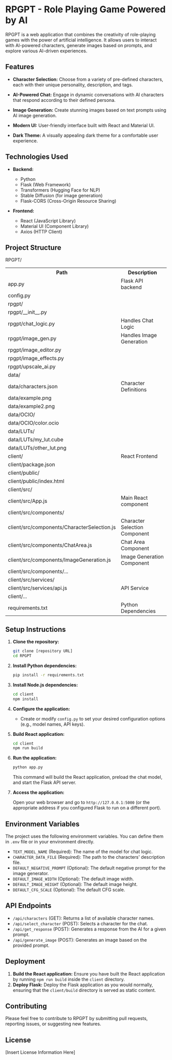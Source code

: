 # RPGPT - Role Playing Game Powered by AI

RPGPT is a web application that combines the creativity of role-playing games with the power of artificial intelligence. It allows users to interact with AI-powered characters, generate images based on prompts, and explore various AI-driven experiences.

## Features

*   **Character Selection:** Choose from a variety of pre-defined characters, each with their unique personality, description, and tags.

*   **AI-Powered Chat:** Engage in dynamic conversations with AI characters that respond according to their defined persona.

*   **Image Generation:** Create stunning images based on text prompts using AI image generation.

*   **Modern UI:** User-friendly interface built with React and Material UI.

*   **Dark Theme:** A visually appealing dark theme for a comfortable user experience.

## Technologies Used

*   **Backend:**
    *   Python
    *   Flask (Web Framework)
    *   Transformers (Hugging Face for NLP)
    *   Stable Diffusion (for image generation)
    *   Flask-CORS (Cross-Origin Resource Sharing)

*   **Frontend:**
    *   React (JavaScript Library)
    *   Material UI (Component Library)
    *   Axios (HTTP Client)

## Project Structure
RPGPT/
<table>
  <tr>
    <th>Path</th>
    <th>Description</th>
  </tr>
  <tr>
    <td>app.py</td>
    <td>Flask API backend</td>
  </tr>
  <tr>
    <td>config.py</td>
    <td></td>
  </tr>
  <tr>
    <td>rpgpt/</td>
    <td></td>
  </tr>
  <tr>
    <td>rpgpt/__init__.py</td>
    <td></td>
  </tr>
  <tr>
    <td>rpgpt/chat_logic.py</td>
    <td>Handles Chat Logic</td>
  </tr>
  <tr>
    <td>rpgpt/image_gen.py</td>
    <td>Handles Image Generation</td>
  </tr>
  <tr>
    <td>rpgpt/image_editor.py</td>
    <td></td>
  </tr>
  <tr>
    <td>rpgpt/image_effects.py</td>
    <td></td>
  </tr>
  <tr>
    <td>rpgpt/upscale_ai.py</td>
    <td></td>
  </tr>
  <tr>
    <td>data/</td>
    <td></td>
  </tr>
  <tr>
    <td>data/characters.json</td>
    <td>Character Definitions</td>
  </tr>
  <tr>
    <td>data/example.png</td>
    <td></td>
  </tr>
  <tr>
    <td>data/example2.png</td>
    <td></td>
  </tr>
  <tr>
    <td>data/OCIO/</td>
    <td></td>
  </tr>
  <tr>
    <td>data/OCIO/color.ocio</td>
    <td></td>
  </tr>
  <tr>
    <td>data/LUTs/</td>
    <td></td>
  </tr>
  <tr>
    <td>data/LUTs/my_lut.cube</td>
    <td></td>
  </tr>
  <tr>
    <td>data/LUTs/other_lut.png</td>
    <td></td>
  </tr>
  <tr>
    <td>client/</td>
    <td>React Frontend</td>
  </tr>
  <tr>
    <td>client/package.json</td>
    <td></td>
  </tr>
  <tr>
    <td>client/public/</td>
    <td></td>
  </tr>
  <tr>
    <td>client/public/index.html</td>
    <td></td>
  </tr>
  <tr>
    <td>client/src/</td>
    <td></td>
  </tr>
  <tr>
    <td>client/src/App.js</td>
    <td>Main React component</td>
  </tr>
  <tr>
    <td>client/src/components/</td>
    <td></td>
  </tr>
  <tr>
    <td>client/src/components/CharacterSelection.js</td>
    <td>Character Selection Component</td>
  </tr>
  <tr>
    <td>client/src/components/ChatArea.js</td>
    <td>Chat Area Component</td>
  </tr>
  <tr>
    <td>client/src/components/ImageGeneration.js</td>
    <td>Image Generation Component</td>
  </tr>
  <tr>
    <td>client/src/components/...</td>
    <td></td>
  </tr>
  <tr>
    <td>client/src/services/</td>
    <td></td>
  </tr>
  <tr>
    <td>client/src/services/api.js</td>
    <td>API Service</td>
  </tr>
  <tr>
    <td>client/...</td>
    <td></td>
  </tr>
  <tr>
    <td>requirements.txt</td>
    <td>Python Dependencies</td>
  </tr>
</table>

## Setup Instructions

1.  **Clone the repository:**

    ```bash
    git clone [repository URL]
    cd RPGPT
    ```

2.  **Install Python dependencies:**

    ```bash
    pip install -r requirements.txt
    ```

3.  **Install Node.js dependencies:**

    ```bash
    cd client
    npm install
    ```

4.  **Configure the application:**

    *   Create or modify `config.py` to set your desired configuration options (e.g., model names, API keys).

5.  **Build React application:**

    ```bash
    cd client
    npm run build
    ```

6.  **Run the application:**

    ```bash
    python app.py
    ```

    This command will build the React application, preload the chat model, and start the Flask API server.

7.  **Access the application:**

    Open your web browser and go to `http://127.0.0.1:5000` (or the appropriate address if you configured Flask to run on a different port).

## Environment Variables

The project uses the following environment variables. You can define them in `.env` file or in your environment directly.

*   `TEXT_MODEL_NAME` (Required): The name of the model for chat logic.
*   `CHARACTER_DATA_FILE` (Required): The path to the characters' description file.
*   `DEFAULT_NEGATIVE_PROMPT` (Optional): The default negative prompt for the image generator.
*   `DEFAULT_IMAGE_WIDTH` (Optional): The default image width.
*   `DEFAULT_IMAGE_HEIGHT` (Optional): The default image height.
*   `DEFAULT_CFG_SCALE` (Optional): The default CFG scale.

## API Endpoints

*   `/api/characters` (GET): Returns a list of available character names.
*   `/api/select_character` (POST): Selects a character for the chat.
*   `/api/get_response` (POST): Generates a response from the AI for a given prompt.
*   `/api/generate_image` (POST): Generates an image based on the provided prompt.

## Deployment

1.  **Build the React application:**  Ensure you have built the React application by running `npm run build` inside the `client` directory.
2.  **Deploy Flask:** Deploy the Flask application as you would normally, ensuring that the `client/build` directory is served as static content.

## Contributing

Please feel free to contribute to RPGPT by submitting pull requests, reporting issues, or suggesting new features.

## License

[Insert License Information Here]